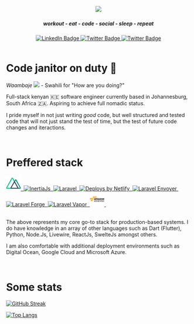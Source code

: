 <div id="header" align="center">
  <img src="https://media.giphy.com/media/13HgwGsXF0aiGY/giphy.gif" width="300"/>
</div>


<h5 align="center">workout - eat - code - social - sleep - repeat  </h5>

<div id="badges" align="center">
  <a href="https://www.linkedin.com/in/ngunyimacharia/" target="_blank">
    <img src="https://img.shields.io/badge/LinkedIn-blue?style=for-the-badge&logo=linkedin&logoColor=white" alt="LinkedIn Badge"/>
  </a>
  <a href="https://twitter.com/ngunyimacharia" target="_blank">
    <img src="https://img.shields.io/badge/Twitter-blue?style=for-the-badge&logo=twitter&logoColor=white" alt="Twitter Badge"/>
  </a>
  <a href="http://medium.com/@ngunyimacharia" target="_blank">
    <img src="https://img.shields.io/badge/Medium-black?style=for-the-badge&logo=medium&logoColor=white" alt="Twitter Badge"/>
  </a>
</div>

<br height="5"/>

# Code janitor on duty 🥷

*Waambaje* <img src="https://media.giphy.com/media/hvRJCLFzcasrR4ia7z/giphy.gif" width="15px"/> - Swahili for "How are you doing?"

Full-stack kenyan 🇰🇪 software engineer currently based in Johannesburg, South Africa 🇿🇦. Aspiring to achieve full nomadic status.


 I pride myself in not just writing _good_ code, but well structured and tested code that will not just stand the test of time, but the test of future code changes and iteractions.


<br height="5"/>

# Preffered stack


<div>

<a href="http://nuxtjs.org" target="_blank">
  <img 
    src="https://raw.githubusercontent.com/devicons/devicon/master/icons/nuxtjs/nuxtjs-original.svg" 
    title="Nuxt.Js" 
    alt="Nuxt.Js" 
    height="40"
    width="40"
  />&nbsp;
</a>
<a href="https://inertiajs.com" target="_blank">
  <img 
    src="https://avatars.githubusercontent.com/u/47703742?s=280&v=4" 
    title="InertiaJs" 
    alt="InertiaJs" 
    height="40"
  />&nbsp;
</a>
<a href="http://laravel.com" target="_blank">
  <img 
    src="https://laravel.com/img/logomark.min.svg" 
    title="Laravel" 
    alt="Laravel" 
    height="40"
  />&nbsp;
</a>
<a href="https://www.netlify.com" target="_blank" >
  <img 
    src="https://www.netlify.com/img/global/badges/netlify-color-accent.svg" 
    alt="Deploys by Netlify"
    height="40"
  />&nbsp;
</a>
<a href="http://envoyer.io" target="_blank" >
  <img 
    src="https://seeklogo.com/images/E/envoyer-logo-81D619EDEA-seeklogo.com.png" 
    alt="Laravel Envoyer"
    height="40"
  />&nbsp;
</a>
<a href="http://forge.laravel.com" target="_blank" >
  <img 
    src="https://img.stackshare.io/service/1727/maxresdefault.jpg" 
    alt="Laravel Forge"
    height="40"
  />&nbsp;
</a>
<a href="https://vapor.laravel.com" target="_blank" >
  <img 
    src="https://raw.githubusercontent.com/nunomaduro/awesome-laravel-vapor/master/laravel-vapor.png" 
    alt="Laravel Vapor"
    height="40"
  />&nbsp;
</a>
<a href="http://aws.amazon.com" target="_blank" >
  <img 
    src="https://raw.githubusercontent.com/devicons/devicon/master/icons/amazonwebservices/amazonwebservices-original-wordmark.svg" 
    alt="Amazon AWS"
    height="40"
  />&nbsp;
</a>
</div>

<br/>


The above represents my core go-to stack for production-based systems. I do have knowledge in an array of other languages such as Dart (Flutter), Python, Node.Js, Livewire, ReactJs, SwelteJs amongst others.

I am also comfortable with additional deployment environments such as Digital Ocean, Google Cloud and Microsoft Azure.

<br height="5"/>

# Some stats

[![GitHub Streak](http://github-readme-streak-stats.herokuapp.com?user=ngunyimacharia&theme=dark&background=000000)](https://git.io/streak-stats)

[![Top Langs](https://github-readme-stats.vercel.app/api/top-langs/?username=ngunyimacharia&layout=compact&theme=vision-friendly-dark)](https://github.com/anuraghazra/github-readme-stats)
